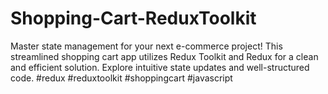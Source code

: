 # Shopping-Cart-ReduxToolkit
Master state management for your next e-commerce project! This streamlined shopping cart app utilizes Redux Toolkit and Redux for a clean and efficient solution. Explore intuitive state updates and well-structured code.  #redux #reduxtoolkit #shoppingcart #javascript

